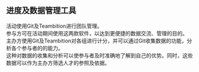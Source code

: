 ## 进度及数据管理工具

活动使用Git及Teambition进行团队管理。  
参与方可在活动期间使用这两款软件，以达到更便捷的数据交流、管理的目的。  
主办方使用Git及Teambition对各组进行计分，并可以通过Git收集数据的功能，分析各个参与者的的能力。  
这种对数据的收集和分析可以使参与者及时准确地了解到自己的优势。同时，这些数据可以作为主办方筛选人才的参照及依据。  
